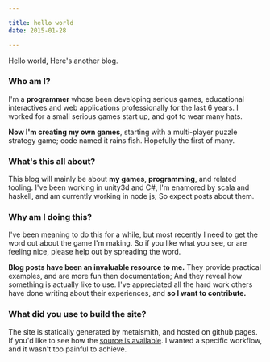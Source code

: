 ```yaml
---

title: hello world
date: 2015-01-28

---
```


Hello world, Here's another blog.

### Who am I?
I'm a **programmer** whose been developing serious games, educational interactives
and web applications professionally for the last 6 years. I worked for a small serious games start up, and got to wear many hats.

**Now I'm creating my own games**, starting with a multi-player puzzle strategy
game; code named it rains fish. Hopefully the first of many.

### What's this all about?
This blog will mainly be about **my games**, **programming**, and related tooling. I've
been working in unity3d and C#, I'm enamored by scala and haskell, and am
currently working in node js; So expect posts about them.

### Why am I doing this?
I've been meaning to do this for a while, but most recently
I need to get the word out about the game I'm making.
So if you like what you see, or are feeling nice, please help out by spreading the word.

**Blog posts have been an invaluable resource to me.**
They provide practical examples, and are more fun then documentation; And they reveal how something is actually like to use.
I've appreciated all the hard work others have done writing about their experiences, and **so I want to contribute.**

### What did you use to build the site?

The site is statically generated by metalsmith, and hosted on github pages. If you'd like to see how the [source is available](https://github.com/mikedmcfarland/thrown). I wanted a specific workflow, and it wasn't too painful to achieve.
